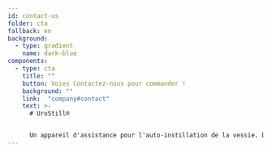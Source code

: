 ```yaml
---
id: contact-us
folder: cta
fallback: en
background:
  - type: gradient
    name: dark-blue
components:
  - type: cta
    title: ""
    button: Voies Contactez-nous pour commander !
    background: ""
    link:  "company#contact"
    text: >-
      # UroStill®


      Un appareil d'assistance pour l'auto-instillation de la vessie. Développé principalement pour les patientes souffrant de cystite interstitielle/syndrome de la vessie douleuruse (CI/SVD). UroStill® comprend également UroDapter®.
---
```

